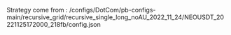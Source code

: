 Strategy come from : /configs/DotCom/pb-configs-main/recursive_grid/recursive_single_long_noAU_2022_11_24/NEOUSDT_20221125172000_218fb/config.json